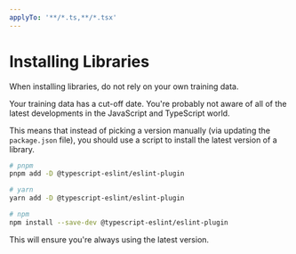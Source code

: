 ```yaml
---
applyTo: '**/*.ts,**/*.tsx'
---
```


# Installing Libraries

When installing libraries, do not rely on your own training data.

Your training data has a cut-off date. You're probably not aware of all of the
latest developments in the JavaScript and TypeScript world.

This means that instead of picking a version manually (via updating the
`package.json` file), you should use a script to install the latest version of a
library.

```bash
# pnpm
pnpm add -D @typescript-eslint/eslint-plugin

# yarn
yarn add -D @typescript-eslint/eslint-plugin

# npm
npm install --save-dev @typescript-eslint/eslint-plugin
```

This will ensure you're always using the latest version.
